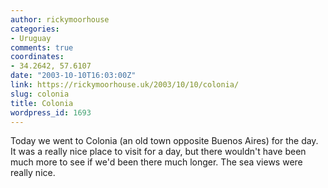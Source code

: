 ```yaml
---
author: rickymoorhouse
categories:
- Uruguay
comments: true
coordinates:
- 34.2642, 57.6107
date: "2003-10-10T16:03:00Z"
link: https://rickymoorhouse.uk/2003/10/10/colonia/
slug: colonia
title: Colonia
wordpress_id: 1693
---
```


Today we went to Colonia (an old town opposite Buenos Aires) for the day. It was a really nice place to visit for a day, but there wouldn't have been much more to see if we'd been there much longer. The sea views were really nice.
